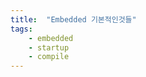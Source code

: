 ```yaml
---
title:  "Embedded 기본적인것들"
tags: 
    - embedded
    - startup
    - compile
---
```

<div class="mxgraph" style="max-width:100%;border:1px solid transparent;" data-mxgraph="{&quot;highlight&quot;:&quot;#0000ff&quot;,&quot;nav&quot;:true,&quot;resize&quot;:true,&quot;toolbar&quot;:&quot;zoom layers tags lightbox&quot;,&quot;edit&quot;:&quot;_blank&quot;,&quot;url&quot;:&quot;https://raw.githubusercontent.com/goodsemong/goodsemong.github.io/main/assets/compileandlink.drawio&quot;}"></div>
<script type="text/javascript" src="https://viewer.diagrams.net/embed2.js?&fetch=https%3A%2F%2Fraw.githubusercontent.com%2Fgoodsemong%2Fgoodsemong.github.io%2Fmain%2Fassets%2Fcompileandlink.drawio"></script>